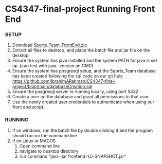 # CS4347-final-project Running Front End

### SETUP
1. Download [Sports_Team_FrontEnd.zip](https://github.com/IbrahimARahman/CS4347-final-project/blob/main/Sports_Team_FrontEnd.zip)
2. Extract all files to desktop, and place the batch file and jar file on the desktop
3. Ensure the system has java installed and the system PATH for java is set up. (can test with java -version on CMD)
4. Ensure the system has posgresql setup, and the Sports_Team database has been created following the sql code on our git hub: https://github.com/IbrahimARahman/CS4347-final-project/blob/main/databaseCreation.sql
5. Ensure the posgresql server is running locally, using port 5432
4. Create a user on the database and grant all permissions to that user
5. Use the newly created user credentials to authenticate when using our front end script.


### RUNNING
1. If on windows, run the batch file by double clicking it and the program should run on the command line
2. If on Linux or MACOS
	1. Open command line
	2. navigate to desktop directory
	3. run command "java -jar frontend-1.0-SNAPSHOT.jar"
